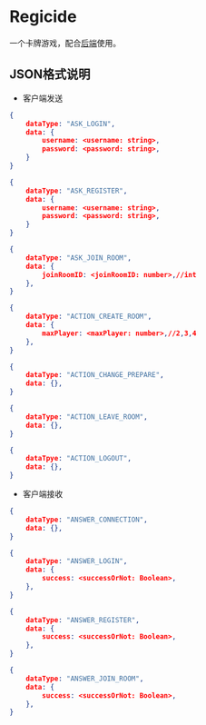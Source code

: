# Regicide

一个卡牌游戏，配合[后端](https://github.com/DarkPaper2022/regicideGame)使用。

## JSON格式说明

+ 客户端发送

```json
{
    dataType: "ASK_LOGIN",
    data: {
        username: <username: string>,
        password: <password: string>,
    }
}
```

```json
{
    dataType: "ASK_REGISTER",
    data: {
        username: <username: string>,
        password: <password: string>,
    }
}
```

```json
{
    dataType: "ASK_JOIN_ROOM",
    data: {
        joinRoomID: <joinRoomID: number>,//int
    },
}
```

```json
{
    dataType: "ACTION_CREATE_ROOM",
    data: {
        maxPlayer: <maxPlayer: number>,//2,3,4
    },
}
```

```json
{
    dataType: "ACTION_CHANGE_PREPARE",
    data: {},
}
```

```json
{
    dataType: "ACTION_LEAVE_ROOM",
    data: {},
}
```

```json
{
    dataTpye: "ACTION_LOGOUT",
    data: {},
}
```

+ 客户端接收

```json
{
    dataType: "ANSWER_CONNECTION",
    data: {},
}
```

```json
{
    dataType: "ANSWER_LOGIN",
    data: {
        success: <successOrNot: Boolean>,
    },
}
```

```json
{
    dataType: "ANSWER_REGISTER",
    data: {
        success: <successOrNot: Boolean>,
    },
}
```

```json
{
    dataType: "ANSWER_JOIN_ROOM",
    data: {
        success: <successOrNot: Boolean>,
    },
}
```